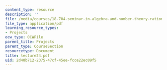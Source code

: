 ```yaml
---
content_type: resource
description: ''
file: /media/courses/18-704-seminar-in-algebra-and-number-theory-rational-points-on-elliptic-curves-fall-2004/2d40b712237547cf45eefcce22ec09f5_lecture24.pdf
file_type: application/pdf
learning_resource_types:
- Projects
ocw_type: OCWFile
parent_title: Projects
parent_type: CourseSection
resourcetype: Document
title: lecture24.pdf
uid: 2d40b712-2375-47cf-45ee-fcce22ec09f5
---
```

